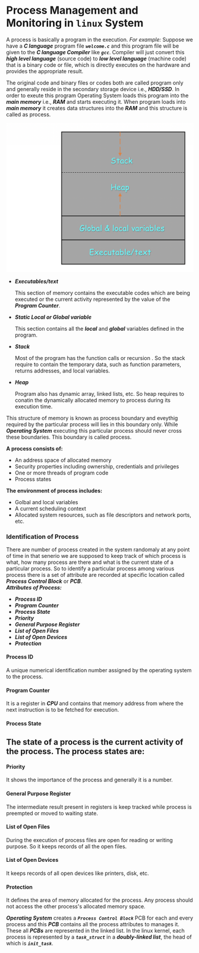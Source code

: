 # Process Management and Monitoring in `linux` System
A process is basically a program in the execution. _For example:_ Suppose we have a **_C language_** program file _**` welcome.c `**_ and this program file will be given to the **_C language Compiler_** like _**` gcc `**_. Compiler will just convert this **_high level language_** (source code) to **_low level language_** (machine code) that is a binary code or file, which is directly executes on the hardware and provides the appropriate result.

The original code and binary files or codes both are called program only and generally reside in the secondary storage device i.e., **_HDD/SSD_**. In order to exeute this program Operating System loads this program into the **_main memory_** i.e., **_RAM_** and starts executing it. When program loads into **_main memory_** it creates data structures into the **_RAM_** and this structure is called as process.

![Process Structure](../../images/process-mgmt/peocess-structure.png)

  - **_Executables/text_**

    This section of memory contains the executable codes which are being executed or the current activity represented by the value of the **_Program Counter_**.
  - **_Static Local or Global variable_**

    This section contains all the **_local_** and **_global_** variables defined in the program. 
  - **_Stack_**

    Most of the program has the function calls or recursion . So the stack require to contain the temporary data, such as function parameters, returns addresses, and local variables.
  - **_Heap_**

    Program also has dynamic array, linked lists, etc. So heap requires to conatin the dynamically allocated memory to process during its execution time. 
    
This structure of memory is known as process boundary and eveythig required by the particular process will lies in this boundary only. While **_Operating System_** executing this particular process should never cross these boundaries. This boundary is called process.

**A process consists of:** 
  - An address space of allocated memory
  - Security properties including ownership, credentials and privileges
  - One or more threads of program code
  - Process states

**The environment of process includes:**
  - Golbal and local variables
  - A current scheduling context
  - Allocated system resources, such as file descriptors and network ports, etc.

### Identification of Process
There are number of process created in the system randomaly at any point of time in that senerio we are supposed to keep track of which process is what, how many process are there and what is the current state of a particular process. So to identify a particular process among various process there is a set of attribute are recorded at specific location called **_Process Control Block_** or **_PCB_**. <br>
**_Attributes of Process:_** <br>
  - **_Process ID_**
  - **_Program Counter_**
  - **_Process State_**
  - **_Priority_**
  - **_General Purpose Register_**
  - **_List of Open Files_**
  - **_List of Open Devices_**
  - **_Protection_**

#### Process ID
A unique numerical identification number assigned by the operating system to the process.
#### Program Counter
It is a register in **_CPU_** and contains that memory address from where the next instruction is to be fetched for execution.
#### Process State
The state of a process is the current activity of the process. The process states are:
  - 
#### Priority
It shows the importance of the process and generally it is a number.
#### General Purpose Register
The intermediate result present in registers is keep tracked while process is preempted or moved to waiting state.
#### List of Open Files
During the execution of process files are open for reading or writing purpose. So it keeps records of all the open files.
#### List of Open Devices
It keeps records of all open devices like printers, disk, etc.
#### Protection
It defines the area of memory allocated for the process. Any process should not access the other process's allocated memory space.


**_Operating System_** creates a _**` Process Control Block `**_ PCB for each and every process and this **_PCB_** contains all the process attributes to manages it. These all **_PCBs_** are represented in the linked list. In the linux kernel, each process is represented by a _**` task_struct `**_ in a **_doubly-linked list_**, the head of which is _**` init_task `**_.
